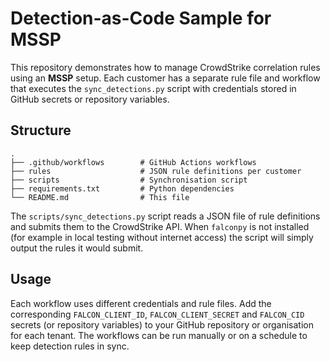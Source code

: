 # Detection-as-Code Sample for MSSP

This repository demonstrates how to manage CrowdStrike correlation rules using
an **MSSP** setup. Each customer has a separate rule file and workflow that
executes the `sync_detections.py` script with credentials stored in GitHub
secrets or repository variables.

## Structure

```
.
├── .github/workflows        # GitHub Actions workflows
├── rules                    # JSON rule definitions per customer
├── scripts                  # Synchronisation script
├── requirements.txt         # Python dependencies
└── README.md                # This file
```

The `scripts/sync_detections.py` script reads a JSON file of rule definitions
and submits them to the CrowdStrike API. When `falconpy` is not installed (for
example in local testing without internet access) the script will simply output
the rules it would submit.

## Usage

Each workflow uses different credentials and rule files. Add the corresponding
`FALCON_CLIENT_ID`, `FALCON_CLIENT_SECRET` and `FALCON_CID` secrets (or
repository variables) to your GitHub repository or organisation for each
tenant. The workflows can be run manually or on a schedule to keep detection
rules in sync.
